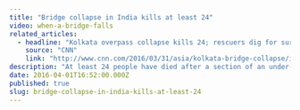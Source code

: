 ```yaml
---
title: "Bridge collapse in India kills at least 24"
video: when-a-bridge-falls
related_articles:
  - headline: "Kolkata overpass collapse kills 24; rescuers dig for survivors"
    source: "CNN"
    link: "http://www.cnn.com/2016/03/31/asia/kolkata-bridge-collapse/index.html"
description: "At least 24 people have died after a section of an under-construction bridge in India collapsed. Something similar happened in Minneapolis in 2007. So how prepared are US bridges today? Watch _When a Bridge Falls._"
date: 2016-04-01T16:52:00.000Z
published: true
slug: bridge-collapse-in-india-kills-at-least-24
---
```


